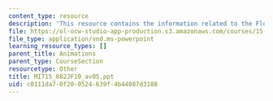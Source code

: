 ```yaml
---
content_type: resource
description: 'This resource contains the information related to the Flow decomposition. '
file: https://ol-ocw-studio-app-production.s3.amazonaws.com/courses/15-082j-network-optimization-fall-2010/c0111da70f200524639f4b44087d3188_MIT15_082JF10_av05.ppt
file_type: application/vnd.ms-powerpoint
learning_resource_types: []
parent_title: Animations
parent_type: CourseSection
resourcetype: Other
title: MIT15_082JF10_av05.ppt
uid: c0111da7-0f20-0524-639f-4b44087d3188
---
```

